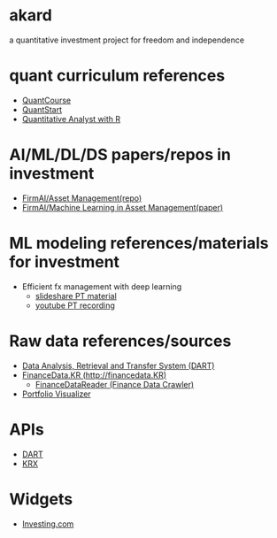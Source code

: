 # akard
a quantitative investment project for freedom and independence

# quant curriculum references
* [QuantCourse](https://quantcourse.com/)
* [QuantStart](https://www.quantstart.com/)
* [Quantitative Analyst with R](https://www.datacamp.com/tracks/quantitative-analyst-with-r)

# AI/ML/DL/DS papers/repos in investment
* [FirmAI/Asset Management(repo)](https://github.com/firmai/machine-learning-asset-management)
* [FirmAI/Machine Learning in Asset Management(paper)](https://papers.ssrn.com/sol3/papers.cfm?abstract_id=3420952)

# ML modeling references/materials for investment
* Efficient fx management with deep learning
  - [slideshare PT material](https://www.slideshare.net/NaverEngineering/efficient-fx-management-with-deep-learning)
  - [youtube PT recording](https://www.youtube.com/watch?v=_8hdnuQZU9k)

# Raw data references/sources
* [Data Analysis, Retrieval and Transfer System (DART)](http://dart.fss.or.kr/)
* [FinanceData.KR (http://financedata.KR)](https://www.notion.so/6da3ac1cb8864178a4a61d9bc319cb53)
  * [FinanceDataReader (Finance Data Crawler)](https://github.com/FinanceData/FinanceDataReader)
* [Portfolio Visualizer](https://www.portfoliovisualizer.com/)

# APIs
* [DART](https://dart.fss.or.kr/dsap001/intro.do)
* [KRX](https://kasp.krx.co.kr/contents/02/02010000/ASP02010000.jsp)

# Widgets
* [Investing.com](https://www.investing.com/webmaster-tools/)
